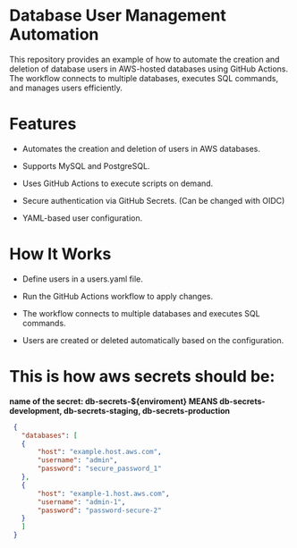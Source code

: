 # Database User Management Automation

This repository provides an example of how to automate the creation and deletion of database users in AWS-hosted databases using GitHub Actions. The workflow connects to multiple databases, executes SQL commands, and manages users efficiently.

# Features

 - Automates the creation and deletion of users in AWS databases.

 - Supports MySQL and PostgreSQL.

 - Uses GitHub Actions to execute scripts on demand.

 - Secure authentication via GitHub Secrets. (Can be changed with OIDC)

 - YAML-based user configuration.

# How It Works

 - Define users in a users.yaml file.

 - Run the GitHub Actions workflow to apply changes.

 - The workflow connects to multiple databases and executes SQL commands.

 - Users are created or deleted automatically based on the configuration.

 # This is how aws secrets should be:
 
**name of the secret: db-secrets-${enviroment} MEANS db-secrets-development, db-secrets-staging, db-secrets-production**

 ```json
  {
    "databases": [
    {
        "host": "example.host.aws.com",
        "username": "admin",
        "password": "secure_password_1"
    },
    {
        "host": "example-1.host.aws.com",
        "username": "admin-1",
        "password": "password-secure-2"
    }
    ]
  }
```

